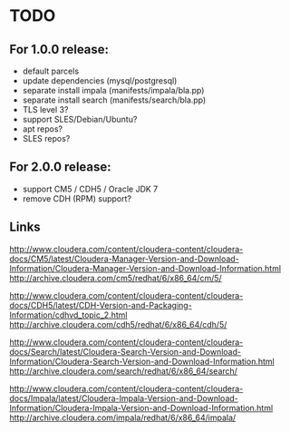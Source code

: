 # TODO
## For 1.0.0 release:

* default parcels
* update dependencies (mysql/postgresql)
* separate install impala (manifests/impala/bla.pp)
* separate install search (manifests/search/bla.pp)
* TLS level 3?
* support SLES/Debian/Ubuntu?
* apt repos?
* SLES repos?

## For 2.0.0 release:

* support CM5 / CDH5 / Oracle JDK 7
* remove CDH (RPM) support?

## Links

http://www.cloudera.com/content/cloudera-content/cloudera-docs/CM5/latest/Cloudera-Manager-Version-and-Download-Information/Cloudera-Manager-Version-and-Download-Information.html
http://archive.cloudera.com/cm5/redhat/6/x86_64/cm/5/

http://www.cloudera.com/content/cloudera-content/cloudera-docs/CDH5/latest/CDH-Version-and-Packaging-Information/cdhvd_topic_2.html
http://archive.cloudera.com/cdh5/redhat/6/x86_64/cdh/5/

http://www.cloudera.com/content/cloudera-content/cloudera-docs/Search/latest/Cloudera-Search-Version-and-Download-Information/Cloudera-Search-Version-and-Download-Information.html
http://archive.cloudera.com/search/redhat/6/x86_64/search/

http://www.cloudera.com/content/cloudera-content/cloudera-docs/Impala/latest/Cloudera-Impala-Version-and-Download-Information/Cloudera-Impala-Version-and-Download-Information.html
http://archive.cloudera.com/impala/redhat/6/x86_64/impala/

